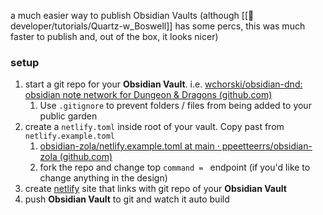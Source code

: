 a much easier way to publish Obsidian Vaults (although [[📁developer/tutorials/Quartz-w_Boswell]] has some percs, this was much faster to publish and, out of the box, it looks nicer)

### setup
1. start a git repo for your **Obsidian Vault**. i.e. [wchorski/obsidian-dnd: obsidian note network for Dungeon & Dragons (github.com)](https://github.com/wchorski/obsidian-dnd)
	1. Use `.gitignore` to prevent folders / files from being added to your public garden
2. create a `netlify.toml` inside root of your vault. Copy past from `netlify.example.toml`
	1. [obsidian-zola/netlify.example.toml at main · ppeetteerrs/obsidian-zola (github.com)](https://github.com/ppeetteerrs/obsidian-zola/blob/main/netlify.example.toml)
	2. fork the repo and change  top `command = ` endpoint (if you'd like to change anything in the design)
3. create [netlify](https://app.netlify.com/) site that links with git repo of your **Obsidian Vault** 
4. push **Obsidian Vault** to git and watch it auto build